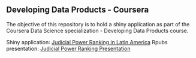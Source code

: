 ## Developing Data Products - Coursera

The objective of this repository is to hold a shiny application as part of the Coursera Data Science specialization - Developing Data Products course.

Shiny application: [Judicial Power Ranking in Latin America](https://tmawyin.shinyapps.io/JudicialPowerRanking)
Rpubs presentation: [Judicial Power Ranking Presentation](http://rpubs.com/tmawyin/judicialPresentation)

